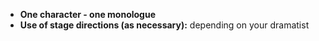- **One character - one monologue**
- **Use of stage directions (as necessary):** depending on your dramatist